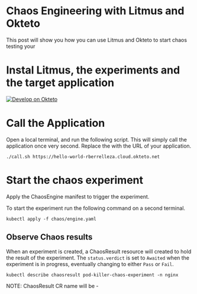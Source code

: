 # Chaos Engineering with Litmus and Okteto

This post will show you how you can use Litmus and Okteto to start chaos testing your 

# Instal Litmus, the experiments and the target application

[![Develop on Okteto](https://okteto.com/develop-okteto.svg)](https://cloud.okteto.com/deploy?repository=https://github.com/okteto/litmus-on-okteto)


# Call the Application

Open a local terminal, and run the following script. This will simply call the application once very second. Replace the with the URL of your application.

```console
./call.sh https://hello-world-rberrelleza.cloud.okteto.net
```

# Start the chaos experiment

Apply the ChaosEngine manifest to trigger the experiment.

To start the experiment run the following command on a second terminal.
```
kubectl apply -f chaos/engine.yaml
```

## Observe Chaos results

When an experiment is created, a ChaosResult resource will created to hold the result of the experiment. The `status.verdict` is set to `Awaited` when the experiment is in progress, eventually changing to either `Pass` or `Fail`.

```console
kubectl describe chaosresult pod-killer-chaos-experiment -n nginx
```

NOTE: ChaosResult CR name will be <chaos-engine-name>-<chaos-experiment-name>
